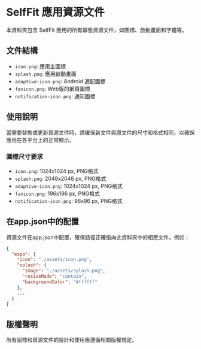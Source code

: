 # SelfFit 應用資源文件

本資料夾包含 SelfFit 應用的所有靜態資源文件，如圖標、啟動畫面和字體等。

## 文件結構

- `icon.png`: 應用主圖標
- `splash.png`: 應用啟動畫面
- `adaptive-icon.png`: Android 適配圖標
- `favicon.png`: Web版的網頁圖標
- `notification-icon.png`: 通知圖標

## 使用說明

當需要替換或更新資源文件時，請確保新文件與原文件的尺寸和格式相同，以確保應用在各平台上的正常顯示。

### 圖標尺寸要求

- `icon.png`: 1024x1024 px, PNG格式
- `splash.png`: 2048x2048 px, PNG格式
- `adaptive-icon.png`: 1024x1024 px, PNG格式
- `favicon.png`: 196x196 px, PNG格式
- `notification-icon.png`: 96x96 px, PNG格式

## 在app.json中的配置

資源文件在app.json中配置，確保路徑正確指向此資料夾中的相應文件。例如：

```json
{
  "expo": {
    "icon": "./assets/icon.png",
    "splash": {
      "image": "./assets/splash.png",
      "resizeMode": "contain",
      "backgroundColor": "#ffffff"
    },
    ...
  }
}
```

## 版權聲明

所有圖標和資源文件的設計和使用應遵循相關版權規定。
